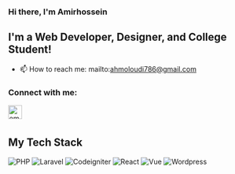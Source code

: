 ### **Hi there, I'm Amirhossein**

## **I'm a Web Developer, Designer, and College Student!**

- 📫 How to reach me: <a src="mailto:ahmoloudi786@gmail.com">mailto:ahmoloudi786@gmail.com</a>

### **Connect with me:**

<a href="mailto:ahmoloudi786@gmail.com"><img align="left" alt="email" title="Email" width="28px" src="https://cdn0.iconfinder.com/data/icons/social-media-and-logos-11/32/Gmail_envelope_letter_email_Gmail_envelope_letter_email-256.png" /></a>

<br/><br/>
## **My Tech Stack**


![PHP](https://img.shields.io/badge/-PHP-000?style=flat-square&logo=php)
![Laravel](https://img.shields.io/badge/-Laravel-000?style=flat-square&logo=Laravel)
![Codeigniter](https://img.shields.io/badge/-Codeigniter-000?style=flat-square&logo=Codeigniter)
![React](https://img.shields.io/badge/-React-000?style=flat-square&logo=React)
![Vue](https://img.shields.io/badge/-Vue-000?style=flat-square&logo=Vue)
![Wordpress](https://img.shields.io/badge/-Wordpress-000?style=flat-square&logo=Wordpress)

<br/><br/>

[email]: ahmoloudi786@gmail.com

